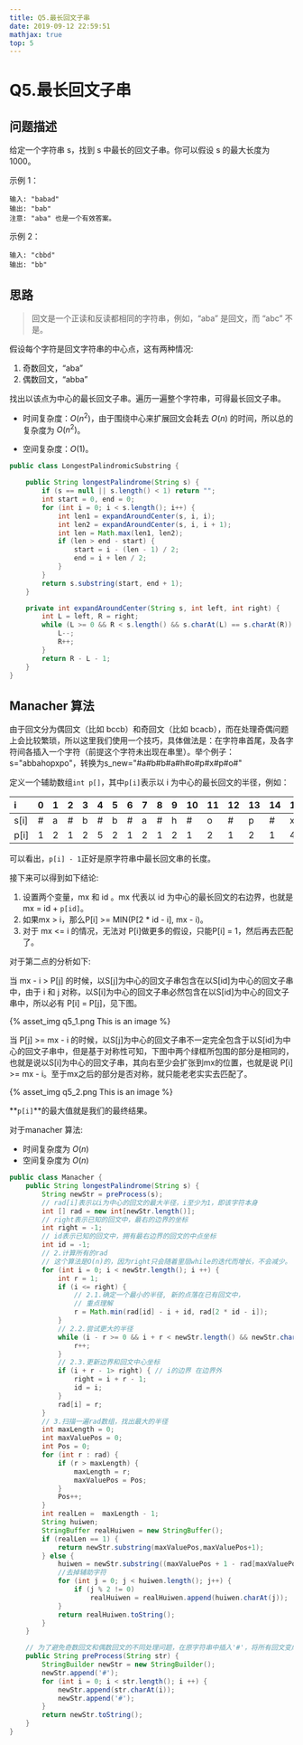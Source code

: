 ```yaml
---
title: Q5.最长回文子串
date: 2019-09-12 22:59:51
mathjax: true
top: 5
---
```

# Q5.最长回文子串

## 问题描述

给定一个字符串 s，找到 s 中最长的回文子串。你可以假设 s 的最大长度为 1000。

示例 1：

```
输入: "babad"
输出: "bab"
注意: "aba" 也是一个有效答案。
```

示例 2：

```
输入: "cbbd"
输出: "bb"
```

## 思路

> 回文是一个正读和反读都相同的字符串，例如，$\textrm{“aba”}$ 是回文，而 $\textrm{“abc”}$ 不是。

假设每个字符是回文字符串的中心点，这有两种情况:

1. 奇数回文，$\textrm{“aba”}$
2. 偶数回文，$\textrm{“abba”}$

找出以该点为中心的最长回文子串。遍历一遍整个字符串，可得最长回文子串。

* 时间复杂度：$O(n^2)$，由于围绕中心来扩展回文会耗去 $O(n)$ 的时间，所以总的复杂度为 $O(n^2)$。

* 空间复杂度：$O(1)$。

```java
public class LongestPalindromicSubstring {

    public String longestPalindrome(String s) {
        if (s == null || s.length() < 1) return "";
        int start = 0, end = 0;
        for (int i = 0; i < s.length(); i++) {
            int len1 = expandAroundCenter(s, i, i);
            int len2 = expandAroundCenter(s, i, i + 1);
            int len = Math.max(len1, len2);
            if (len > end - start) {
                start = i - (len - 1) / 2;
                end = i + len / 2;
            }
        }
        return s.substring(start, end + 1);
    }

    private int expandAroundCenter(String s, int left, int right) {
        int L = left, R = right;
        while (L >= 0 && R < s.length() && s.charAt(L) == s.charAt(R)) {
            L--;
            R++;
        }
        return R - L - 1;
    }
}
```

## Manacher 算法

由于回文分为偶回文（比如 bccb）和奇回文（比如 bcacb），而在处理奇偶问题上会比较繁琐，所以这里我们使用一个技巧，具体做法是：在字符串首尾，及各字符间各插入一个字符（前提这个字符未出现在串里）。举个例子：s="abbahopxpo"，转换为s_new="#a#b#b#a#h#o#p#x#p#o#"

定义一个辅助数组`int p[]`，其中`p[i]`表示以 i 为中心的最长回文的半径，例如：

|i|0|1|2|3|4|5|6|7|8|9|10|11|12|13|14|15|16|17|18|
|:---|:---|:---|:---|:---|:---|:---|:---|:---|:---|:---|:---|:---|:---|:---|:---|:---|:---|:---|:---|
|s\[i\]|#|a|#|b|#|b|#|a|#|h|#|o|#|p|#|x|#|p|#|
|p\[i\]|1|2|1|2|5|2|1|2|1|2|1|2|1|2|1|4|1|2|1|

可以看出，`p[i] - 1`正好是原字符串中最长回文串的长度。

接下来可以得到如下结论:

1. 设置两个变量，mx 和 id 。mx 代表以 id 为中心的最长回文的右边界，也就是mx = id + `p[id]`。
2. 如果mx > i，那么P[i] >= MIN(P[2 * id - i], mx - i)。
3. 对于 mx <= i 的情况，无法对 P[i]做更多的假设，只能P[i] = 1，然后再去匹配了。

对于第二点的分析如下:

当 mx - i > P[j] 的时候，以S[j]为中心的回文子串包含在以S[id]为中心的回文子串中，由于 i 和 j 对称，以S[i]为中心的回文子串必然包含在以S[id]为中心的回文子串中，所以必有 P[i] = P[j]，见下图。

{% asset_img q5_1.png This is an image %}

当 P[j] >= mx - i 的时候，以S[j]为中心的回文子串不一定完全包含于以S[id]为中心的回文子串中，但是基于对称性可知，下图中两个绿框所包围的部分是相同的，也就是说以S[i]为中心的回文子串，其向右至少会扩张到mx的位置，也就是说 P[i] >= mx - i。至于mx之后的部分是否对称，就只能老老实实去匹配了。

{% asset_img q5_2.png This is an image %}

**`p[i]`**的最大值就是我们的最终结果。

对于manacher 算法:

* 时间复杂度为 $O(n)$
* 空间复杂度为 $O(n)$

```java
public class Manacher {
    public String longestPalindrome(String s) {
        String newStr = preProcess(s);
        // rad[i]表示以i为中心的回文的最大半径，i至少为1，即该字符本身
        int [] rad = new int[newStr.length()];
        // right表示已知的回文中，最右的边界的坐标
        int right = -1;
        // id表示已知的回文中，拥有最右边界的回文的中点坐标
        int id = -1;
        // 2.计算所有的rad
        // 这个算法是O(n)的，因为right只会随着里层while的迭代而增长，不会减少。
        for (int i = 0; i < newStr.length(); i ++) {
            int r = 1;
            if (i <= right) {
                // 2.1.确定一个最小的半径, 新的点落在已有回文中，
                // 重点理解
                r = Math.min(rad[id] - i + id, rad[2 * id - i]);
            }
            // 2.2.尝试更大的半径
            while (i - r >= 0 && i + r < newStr.length() && newStr.charAt(i - r) == newStr.charAt(i + r)) {
                r++;
            }
            // 2.3.更新边界和回文中心坐标
            if (i + r - 1> right) { // i的边界 在边界外
                right = i + r - 1;
                id = i;
            }
            rad[i] = r;
        }
        // 3.扫描一遍rad数组，找出最大的半径
        int maxLength = 0;
        int maxValuePos = 0;
        int Pos = 0;
        for (int r : rad) {
            if (r > maxLength) {
                maxLength = r;
                maxValuePos = Pos;
            }
            Pos++;
        }
        int realLen =  maxLength - 1;
        String huiwen;
        StringBuffer realHuiwen = new StringBuffer();
        if (realLen == 1) {
            return newStr.substring(maxValuePos,maxValuePos+1);
        } else {
            huiwen = newStr.substring((maxValuePos + 1 - rad[maxValuePos]), maxValuePos + rad[maxValuePos]);
            //去掉辅助字符
            for (int j = 0; j < huiwen.length(); j++) {
                if (j % 2 != 0)
                    realHuiwen = realHuiwen.append(huiwen.charAt(j));
            }
            return realHuiwen.toString();
        }
    }

    // 为了避免奇数回文和偶数回文的不同处理问题，在原字符串中插入'#'，将所有回文变成奇数回文
    public String preProcess(String str) {
        StringBuilder newStr = new StringBuilder();
        newStr.append('#');
        for (int i = 0; i < str.length(); i ++) {
            newStr.append(str.charAt(i));
            newStr.append('#');
        }
        return newStr.toString();
    }
} 
```
